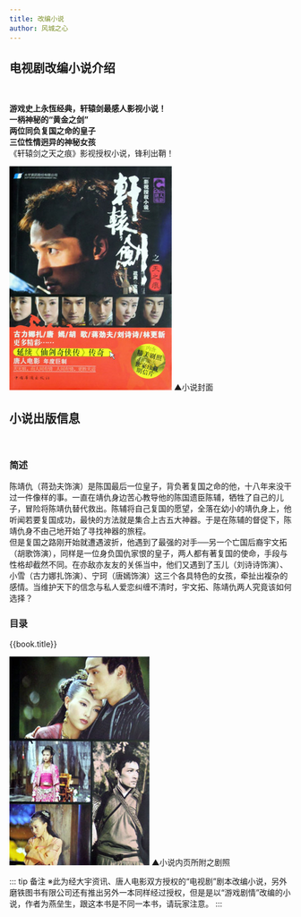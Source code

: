 ```yaml
---
title: 改编小说
author: 风城之心
---
```


## 电视剧改编小说介绍
<br />

<strong class="text-blue-600 text-xl">游戏史上永恆经典，轩辕剑最感人影视小说！</strong><br />
<strong>一柄神秘的“黄金之剑”</strong><br />
<strong>两位同负复国之命的皇子</strong><br />
<strong>三位性情迥异的神秘女孩</strong><br />
<span class="text-red-600">《轩辕剑之天之痕》影视授权小说，锋利出鞘！</span><br />

![小说封面](../../../public/img/tvplay/tzh/novel.jpg)
▲小说封面

## 小说出版信息
 <a-descriptions size="large" :data="infos" :column="{xs:1, md:1, lg:1}" bordered>
 </a-descriptions>
<br />

### 简述
陈靖仇（蒋劲夫饰演）是陈国最后一位皇子，背负著复国之命的他，十八年来没干过一件像样的事。一直在靖仇身边苦心教导他的陈国遗臣陈辅，牺牲了自己的儿子，冒险将陈靖仇替代救出。陈辅将自己复国的愿望，全落在幼小的靖仇身上，他听闻若要复国成功，最快的方法就是集合上古五大神器。于是在陈辅的督促下，陈靖仇身不由己地开始了寻找神器的旅程。<br />
但是复国之路刚开始就遭遇波折，他遇到了最强的对手──另一个亡国后裔宇文拓（胡歌饰演），同样是一位身负国仇家恨的皇子，两人都有著复国的使命，手段与性格却截然不同。在亦敌亦友友的关係当中，他们又遇到了玉儿（刘诗诗饰演）、小雪（古力娜扎饰演）、宁珂（唐嫣饰演）这三个各具特色的女孩，牵扯出複杂的感情。当维护天下的信念与私人爱恋纠缠不清时，宇文拓、陈靖仇两人究竟该如何选择？<br />

### 目录

 <a-descriptions size="large" :column="{xs:1, md:1, lg:1}" bordered>
 <a-descriptions-item :label="book.label" v-for="book,index in books" :index="index">
 {{book.title}}
 </a-descriptions-item>
 </a-descriptions>


![小说封面](../../../public/img/tvplay/tzh/novel2.jpg)
▲小说内页所附之剧照


 ::: tip 备注
 ※此为经大宇资讯、唐人电影双方授权的“电视剧”剧本改编小说，另外磨铁图书有限公司还有推出另外一本同样经过授权，但是是以“游戏剧情”改编的小说，作者为燕垒生，跟这本书是不同一本书，请玩家注意。
 :::


 <script setup>
    const infos = [{
        label:'创作依据',
        value:'电脑游戏《轩辕剑三外传：天之痕》'
    },{
        label:'特别鸣谢',
        value:'大宇资讯股份有限公司'
    },{
        label:'影视发行',
        value:'上海唐人电影制作有限公司'
    },{
        label:'影视制作',
        value:'上海唐人电影制作有限公司'
    },{
        label:'小说作者',
        value:'疏离（本名吕晶）'
    },{
        label:'小说出版',
        value:'磨铁图书有限公司'
    },{
        label:'通路发行',
        value:'中国华侨出版社'
    },{
        label:'出版人',
        value:'方鸣'
    },{
        label:'责任编辑',
        value:'柏舟'
    },{
        label:'特约监制',
        value:'孟禕、舒以'
    },{
        label:'产品经理',
        value:'李希畅'
    },{
        label:'特约企划',
        value:'龙猫'
    },{
        label:'特约编辑',
        value:'王晶'
    },{
        label:'装订设计',
        value:'大观设计工作室'
    },{
        label:'ISBN',
        value:'978-7-5113-2051-3'
    },{
        label:'出版日期',
        value:'2012年7月29日'
    },{
        label:'定价',
        value:'人民币29.8元（目前尚无正体字版本）'
    },{
        label:'线上试阅',
        value:'http://www.motie.com/book/12208/chapter（免费试阅仅提供前几章）'
    }];
    const books = [{
        label:'序章'
    },{
        label:'第1章',
        title:'崑崙镜前篇'
    },{
        label:'第2章',
        title:'饕餮横空问世'
    },{
        label:'第3章',
        title:'崑崙镜易主'
    },{
        label:'第4章',
        title:'沉睡的女娲石'
    },{
        label:'第5章',
        title:'勇入月河城'
    },{
        label:'第6章',
        title:'月河城梦魇'
    },{
        label:'第7章',
        title:'唤醒女娲之女'
    },{
        label:'第8章',
        title:'挞拔之行'
    },{
        label:'第9章',
        title:'偶遇神农鼎'
    },{
        label:'第10章',
        title:'情定挞拔冰渊'
    },{
        label:'第11章',
        title:'解除诅咒'
    },{
        label:'第12章',
        title:'“失魂落魄”的剑痴'
    },{
        label:'第13章',
        title:'险入穹苍洞府'
    },{
        label:'第14章',
        title:'情取崆峒印'
    },{
        label:'第15章',
        title:'真相大白'
    },{
        label:'第16章',
        title:'天外村解救玉儿'
    },{
        label:'第17章',
        title:'痛游月河城'
    },{
        label:'第18章',
        title:'险入魔界'
    },{
        label:'第19章',
        title:'炼造万灵血珠'
    },{
        label:'第20章',
        title:'大地皇者险成魔'
    },{
        label:'第21章',
        title:'人神魔三界新统治者'
    },{
        label:'第22章',
        title:'最后的灭城之地——挞拔'
    },{
        label:'第23章',
        title:'最后的战役'
    },{
        label:'第24章',
        title:'结束了的开始'
    }]
    </script>